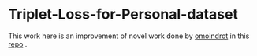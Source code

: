 # Triplet-Loss-for-Personal-dataset

This work here is an improvement of novel work done by [omoindrot](https://github.com/omoindrot) in this [repo](https://github.com/omoindrot/tensorflow-triplet-loss) .
